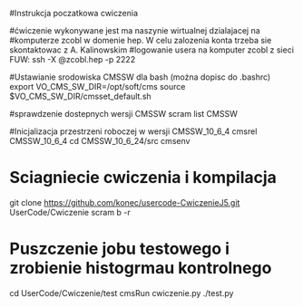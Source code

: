 #Instrukcja poczatkowa cwiczenia

#ćwiczenie wykonywane jest ma naszynie wirtualnej dzialajacej na 
#komputerze zcobl w domenie hep. W celu zalozenia konta trzeba sie skontaktowac z A. Kalinowskim
#logowanie usera <userid> na komputer zcobl z sieci FUW:
ssh -X <userid>@zcobl.hep -p 2222

#Ustawianie srodowiska CMSSW dla bash (można dopisc do .bashrc)
export VO_CMS_SW_DIR=/opt/soft/cms
source $VO_CMS_SW_DIR/cmsset_default.sh

#sprawdzenie dostepnych wersji CMSSW
scram list CMSSW

#Inicjalizacja przestrzeni roboczej w wersji CMSSW_10_6_4
cmsrel CMSSW_10_6_4
cd CMSSW_10_6_24/src
cmsenv

# Sciagniecie cwiczenia i kompilacja
git clone https://github.com/konec/usercode-CwiczenieJ5.git UserCode/Cwiczenie
scram b -r

# Puszczenie jobu testowego i zrobienie histogrmau kontrolnego
cd UserCode/Cwiczenie/test
cmsRun cwiczenie.py
./test.py
